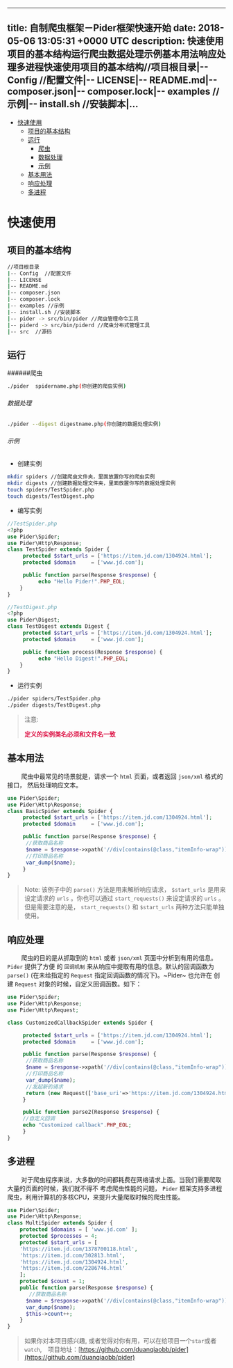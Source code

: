 
---
title: 自制爬虫框架－Pider框架快速开始
date: 2018-05-06 13:05:31 +0000 UTC
description: 快速使用 项目的基本结构运行爬虫数据处理示例基本用法响应处理多进程快速使用项目的基本结构//项目根目录|-- Config  //配置文件|-- LICENSE|-- README.md|-- composer.json|-- composer.lock|-- examples //示例|-- install.sh //安装脚本|...
---
- [快速使用](#org3c12aad)
  - [项目的基本结构](#orgdc5dd26)
  - [运行](#org6cd2bed)
    - [爬虫](#orgaf41aa7)
    - [数据处理](#org6cf5868)
    - [示例](#org6e0d87f)
  - [基本用法](#orgf3639d8)
  - [响应处理](#org8bf4d19)
  - [多进程](#orga7eabc7)


<a id="org3c12aad"></a>

# 快速使用


<a id="orgdc5dd26"></a>

## 项目的基本结构

```sh
//项目根目录
|-- Config  //配置文件
|-- LICENSE
|-- README.md
|-- composer.json
|-- composer.lock
|-- examples //示例
|-- install.sh //安装脚本
|-- pider -> src/bin/pider //爬虫管理命令工具
|-- piderd -> src/bin/piderd //爬虫分布式管理工具
|-- src  //源码
```


<a id="org6cd2bed"></a>

## 运行


<a id="orgaf41aa7"></a>

######爬虫

```sh
./pider  spidername.php(你创建的爬虫实例)
```


<a id="org6cf5868"></a>

###### 数据处理

```sh
./pider --digest digestname.php(你创建的数据处理实例)
```


<a id="org6e0d87f"></a>

###### 示例

-   创建实例

```sh
mkdir spiders //创建爬虫文件夹，里面放置你写的爬虫实例
mkdir digests //创建数据处理文件夹，里面放置你写的数据处理实例
touch spiders/TestSpider.php
touch digests/TestDigest.php
```

-   编写实例

```php
//TestSpider.php
<?php
use Pider\Spider;
use Pider\Http\Response;
class TestSpider extends Spider {
     protected $start_urls = ['https://item.jd.com/1304924.html'];
     protected $domain     = ['www.jd.com'];

     public function parse(Response $response) {
	      echo "Hello Pider!".PHP_EOL;
    }
}
```

```php
//TestDigest.php
<?php
use Pider\Digest;
class TestDigest extends Digest {
     protected $start_urls = ['https://item.jd.com/1304924.html'];
     protected $domain     = ['www.jd.com'];

     public function process(Response $response) {
	      echo "Hello Digest!".PHP_EOL;
    }
}
```

-   运行实例

```sh
./pider spiders/TestSpider.php
./pider digests/TestDigest.php
```

> 注意:
> 
> <font color="#d14"> **定义的实例类名必须和文件名一致** </font>


<a id="orgf3639d8"></a>

## 基本用法

&ensp;&ensp;&ensp;&ensp; 爬虫中最常见的场景就是，请求一个 `html` 页面，或者返回 `json/xml` 格式的接口， 然后处理响应文本。

```php
use Pider\Spider;
use Pider\Http\Response;
class BasicSpider extends Spider {
     protected $start_urls = ['https://item.jd.com/1304924.html'];
     protected $domain     = ['www.jd.com'];

     public function parse(Response $response) {
	  //获取商品名称
	  $name = $response->xpath('//div[contains(@class,"itemInfo-wrap")]/div[contains(@class,"sku-name")]/text()')->extract(); 
	  //打印商品名称
	  var_dump($name);
     }
}
```

> Note: 该例子中的 `parse()` 方法是用来解析响应请求， `$start_urls` 是用来设定请求的 `urls` 。你也可以通过 `start_requests()` 来设定请求的 `urls` 。但是需要注意的是， `start_requests()` 和 `$start_urls` 两种方法只能单独使用。


<a id="org8bf4d19"></a>

## 响应处理

&ensp;&ensp;&ensp;&ensp; 爬虫的目的是从抓取到的 `html` 或者 `json/xml` 页面中分析到有用的信息。 `Pider` 提供了方便 的 `回调机制` 来从响应中提取有用的信息。默认的回调函数为 `parse()` (在未给指定的 `Request` 指定回调函数的情况下)。~Pider~ 也允许在 创建 `Request` 对象的时候，自定义回调函数。如下：

```php
use Pider\Spider;
use Pider\Http\Response;
use Pider\Http\Request;

class CustomizedCallbackSpider extends Spider {

     protected $start_urls = ['https://item.jd.com/1304924.html'];
     protected $domain     = ['www.jd.com'];

     public function parse(Response $response) {
	  //获取商品名称
	  $name = $response->xpath('//div[contains(@class,"itemInfo-wrap")]/div[contains(@class,"sku-name")]/text()')->extract(); 
	  //打印商品名称
	  var_dump($name);
	  //发起新的请求
	  return (new Request(['base_uri'=>'https://item.jd.com/1304924.html',[$this,'']]));
     }

     public function parse2(Response $response) {
	 //自定义回调
	 echo "Customized callback".PHP_EOL;
     }
}
```


<a id="orga7eabc7"></a>

## 多进程

&ensp;&ensp;&ensp;&ensp; 对于爬虫程序来说，大多数的时间都耗费在网络请求上面。当我们需要爬取大量的页面的时候，我们就不得不 考虑爬虫性能的问题， `Pider` 框架支持多进程爬虫，利用计算机的多核CPU，来提升大量爬取时候的爬虫性能。

```php
use Pider\Spider;
use Pider\Http\Response;
class MultiSpider extends Spider {
    protected $domains = [ 'www.jd.com' ];
    protected $processes = 4;
    protected $start_urls = [
	'https://item.jd.com/1378700118.html',
	'https://item.jd.com/302813.html',
	'https://item.jd.com/1304924.html',
	'https://item.jd.com/2286746.html'
    ];
    protected $count = 1;
    public function parse(Response $response) {
	   //获取商品名称
	  $name = $response->xpath('//div[contains(@class,"itemInfo-wrap")]/div[contains(@class,"sku-name")]/text()')->extract(); 
	  var_dump($name);
	  $this->count++;
    }
}
```

> 如果你对本项目感兴趣, 或者觉得对你有用，可以在给项目一个`star`或者`watch`,　项目地址：[https://github.com/duanqiaobb/pider](https://github.com/duanqiaobb/pider)
